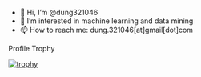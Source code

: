 - 👋 Hi, I’m @dung321046
- 👀 I’m interested in machine learning and data mining
- 📫 How to reach me: dung.321046[at]gmail[dot]com

Profile Trophy

[![trophy](https://github-profile-trophy.vercel.app/?username=ryo-ma)](https://github.com/ryo-ma/github-profile-trophy)

<!---
dung321046/dung321046 is a ✨ special ✨ repository because its `README.md` (this file) appears on your GitHub profile.
You can click the Preview link to take a look at your changes.
--->
